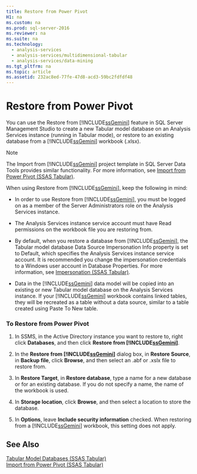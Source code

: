 ```yaml
---
title: Restore from Power Pivot
H1: na
ms.custom: na
ms.prod: sql-server-2016
ms.reviewer: na
ms.suite: na
ms.technology: 
  - analysis-services
  - analysis-services/multidimensional-tabular
  - analysis-services/data-mining
ms.tgt_pltfrm: na
ms.topic: article
ms.assetid: 232ac8ed-77fe-47d8-acd3-59bc2fdfdf48
---
```

# Restore from Power Pivot
  You can use the Restore from [!INCLUDE[ssGemini](../../Topics/TopicNameContainA/includes/ssGemini_md.md)] feature in SQL Server Management Studio to create a new Tabular model database on an Analysis Services instance (running in Tabular mode), or restore to an existing database from a [!INCLUDE[ssGemini](../../Topics/TopicNameContainA/includes/ssGemini_md.md)] workbook (.xlsx).  
  
> [!NOTE]  
>  The Import from [!INCLUDE[ssGemini](../../Topics/TopicNameContainA/includes/ssGemini_md.md)] project template in SQL Server Data Tools provides similar functionality. For more information, see [Import from Power Pivot &#40;SSAS Tabular&#41;](../../Topics/TopicNameNotContainA/Import-from-Power-Pivot--SSAS-Tabular-.md).  
  
 When using Restore from [!INCLUDE[ssGemini](../../Topics/TopicNameContainA/includes/ssGemini_md.md)], keep the following in mind:  
  
-   In order to use Restore from [!INCLUDE[ssGemini](../../Topics/TopicNameContainA/includes/ssGemini_md.md)], you must be logged on as a member of the Server Administrators role on the Analysis Services instance.  
  
-   The Analysis Services instance service account must have Read permissions on the workbook file you are restoring from.  
  
-   By default, when you restore a database from [!INCLUDE[ssGemini](../../Topics/TopicNameContainA/includes/ssGemini_md.md)], the Tabular model database Data Source Impersonation Info property is set to Default, which specifies the Analysis Services instance service account. It is recommended you change the impersonation credentials to a Windows user account in Database Properties. For more information, see [Impersonation &#40;SSAS Tabular&#41;](../../Topics/TopicNameNotContainA/Impersonation--SSAS-Tabular-.md).  
  
-   Data in the [!INCLUDE[ssGemini](../../Topics/TopicNameContainA/includes/ssGemini_md.md)] data model will be copied into an existing or new Tabular model database on the Analysis Services instance. If your [!INCLUDE[ssGemini](../../Topics/TopicNameContainA/includes/ssGemini_md.md)] workbook contains linked tables, they will be recreated as a table without a data source, similar to a table created using Paste To New table.  
  
### To Restore from Power Pivot  
  
1.  In SSMS, in the Active Directory instance you want to restore to, right click **Databases**, and then click **Restore from [!INCLUDE[ssGemini](../../Topics/TopicNameContainA/includes/ssGemini_md.md)]**.  
  
2.  In the **Restore from [!INCLUDE[ssGemini](../../Topics/TopicNameContainA/includes/ssGemini_md.md)]** dialog box, in **Restore Source**, in **Backup file**, click **Browse**, and then select an .abf or .xslx file to restore from.  
  
3.  In **Restore Target**, in **Restore database**, type a name for a new database or for an existing database. If you do not specify a name, the name of the workbook is used.  
  
4.  In **Storage location**, click **Browse**, and then select a location to store the database.  
  
5.  In **Options**, leave **Include security information** checked. When restoring from a [!INCLUDE[ssGemini](../../Topics/TopicNameContainA/includes/ssGemini_md.md)] workbook, this setting does not apply.  
  
## See Also  
 [Tabular Model Databases &#40;SSAS Tabular&#41;](../../Topics/TopicNameNotContainA/Tabular-Model-Databases--SSAS-Tabular-.md)   
 [Import from Power Pivot &#40;SSAS Tabular&#41;](../../Topics/TopicNameNotContainA/Import-from-Power-Pivot--SSAS-Tabular-.md)  
  
  